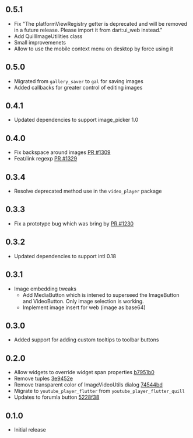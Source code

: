 ## 0.5.1
- Fix "The platformViewRegistry getter is deprecated and will be removed in a future release. Please import it from dart:ui_web instead."
- Add QuillImageUtilities class
- Small improvemenets
- Allow to use the mobile context menu on desktop by force using it

## 0.5.0
- Migrated from `gallery_saver` to `gal` for saving images
- Added callbacks for greater control of editing images

## 0.4.1
- Updated dependencies to support image_picker 1.0

## 0.4.0
- Fix backspace around images [PR #1309](https://github.com/singerdmx/flutter-quill/pull/1309)
- Feat/link regexp [PR #1329](https://github.com/singerdmx/flutter-quill/pull/1329)

## 0.3.4
* Resolve deprecated method use in the `video_player` package

## 0.3.3
* Fix a prototype bug which was bring by [PR #1230](https://github.com/singerdmx/flutter-quill/pull/1230#issuecomment-1560597099)

## 0.3.2
* Updated dependencies to support intl 0.18

## 0.3.1
* Image embedding tweaks
  * Add MediaButton which is intened to superseed the ImageButton and VideoButton. Only image selection is working.
  * Implement image insert for web (image as base64)

## 0.3.0

* Added support for adding custom tooltips to toolbar buttons

## 0.2.0

* Allow widgets to override widget span properties [b7951b0](https://github.com/singerdmx/flutter-quill/commit/b7951b02c9086ea42e7aad6d78e6c9b0297562e5)
* Remove tuples [3e9452e](https://github.com/singerdmx/flutter-quill/commit/3e9452e675e8734ff50364c5f7b5d34088d5ff05)
* Remove transparent color of ImageVideoUtils dialog [74544bd](https://github.com/singerdmx/flutter-quill/commit/74544bd945a9d212ca1e8d6b3053dbecee22b720)
* Migrate to `youtube_player_flutter` from `youtube_player_flutter_quill`
* Updates to forumla button [5228f38](https://github.com/singerdmx/flutter-quill/commit/5228f389ba6f37d61d445cfe138c19fcf8766d71)

## 0.1.0

* Initial release
